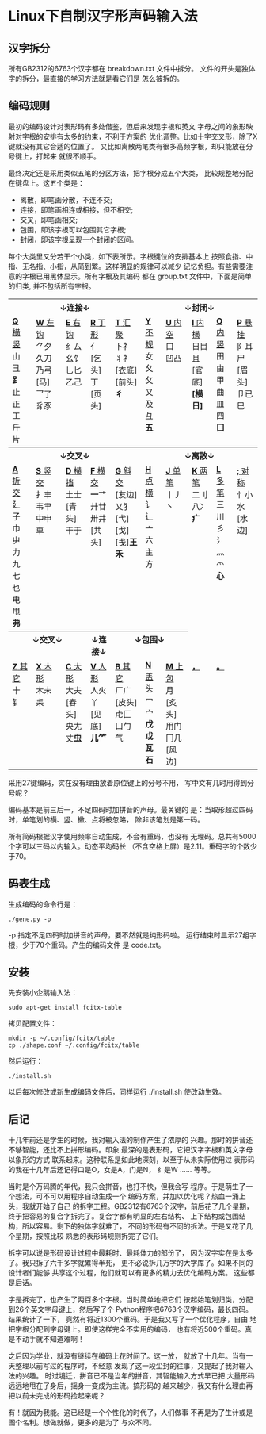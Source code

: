 # Linux下自制汉字形声码输入法

## 汉字拆分

所有GB2312的6763个汉字都在 breakdown.txt 文件中拆分。
文件的开头是独体字的拆分，最直接的学习方法就是看它们是
怎么被拆的。

## 编码规则

最初的编码设计对表形码有多处借鉴，但后来发现字根和英文
字母之间的象形映射对字根的安排有太多的约束，不利于方案的
优化调整。比如十字交叉形，除了X键就没有其它合适的位置了。
又比如离散两笔类有很多高频字根，却只能放在分号键上，打起来
就很不顺手。

最终决定还是采用类似五笔的分区方法，把字根分成五个大类，
比较规整地分配在键盘上。这五个类是：
 * 离散，即笔画分散，不连不交;
 * 连接，即笔画相连或相接，但不相交;
 * 交叉，即笔画相交;
 * 包围，即该字根可以包围其它字根;
 * 封闭，即该字根呈现一个封闭的区间。

每个大类里又分若干个小类，如下表所示。字根键位的安排基本上
按照食指、中指、无名指、小指，从简到繁。这样明显的规律可以减少
记忆负担。有些需要注意的字根已用黑体显示。所有字根及其编码
都在 group.txt 文件中，下面是简单的归类, 并不包括所有字根。

<table>
    <tr valign='top'>
        <th colspan='5'>↓连接↓</th>
        <th colspan='5'>↓封闭↓</th>
    </tr>
    <tr valign='top'>
        <td><ins><b>Q</b> 横竖</ins><br>山彐<b>⻊</b>止正工斤片</td>
        <td><ins><b>W</b> 左钩</ins><br>⺈夕久刀乃弓[马]乛了豸豕</td>
        <td><ins><b>E</b> 右钩</ins><br>纟厶幺饣乚匕乙己</td>
        <td><ins><b>R</b> 丁形</ins><br>亻[乞头]丁[页头]</td>
        <td><ins><b>T</b> 汇聚</ins><br>卜礻丬衤[衣底][前头]<b>彳</b></td>
        <td><ins><b>Y</b> 不规</ins><br>女夂攵又及彑<b>五</b></td>
        <td><ins><b>U</b> 内空</ins><br>口<br>凹凸</td>
        <td><ins><b>I</b> 内横</ins><br>日目且[官底]<b>[横日]</b></td>
        <td><ins><b>O</b> 内竖</ins><br>田由甲曲皿四<b>囗</b></td>
        <td><ins><b>P</b> 悬挂</ins><br>阝耳尸[眉头]卩已巳</td>
    </tr>
    <tr valign='top'>
        <th colspan='5'>↓交叉↓</th>
        <th colspan='5'>↓离散↓</th>
    </tr>
    <tr valign='top'>
        <td><ins><b>A</b> 折交</ins><br>廴子巾屮力九七乜电甩<b>弗</b></td>
        <td><ins><b>S</b> 竖交</ins><br>扌丰韦肀中申車</td>
        <td><ins><b>D</b> 横挡</ins><br>土士[青头]干于</td>
        <td><ins><b>F</b> 横交</ins><br><b>一</b>艹廾廿卅井[共头]</td>
        <td><ins><b>G</b> 斜交</ins><br>[友边]乂犭[弋][戈][戋]<b>王禾</b></td>
        <td><ins><b>H</b> 点横</ins><br>讠辶亠六主方</td>
        <td><ins><b>J</b> 单笔</ins><br>丨丿丶</td>
        <td><ins><b>K</b> 两笔</ins><br>二刂八冫<b>疒</b></td>
        <td><ins><b>L</b> 多笔</ins><br>三川彡氵灬爫<b>心</b></td>
        <td><ins><b>;</b> 对称</ins><br>忄小水[水边]</td>
    </tr>
    <tr valign='top'>
        <th colspan='3'>↓交叉↓</th>
        <th colspan='1'>↓连接↓</th>
        <th colspan='3'>↓包围↓</th>
    </tr>
    <tr valign='top'>
        <td><ins><b>Z</b> 其它</ins><br>十钅</td>
        <td><ins><b>X</b> 木形</ins><br>木未耒</td>
        <td><ins><b>C</b> 大形</ins><br>大夫[春头]央尢丈<b>虫</b></td>
        <td><ins><b>V</b> 人形</ins><br>人火丫<br>[见底]<b>儿⺮</b></td>
        <td><ins><b>B</b> 其它</ins><br>厂广[皮头]虍匚凵勹气</td>
        <td><ins><b>N</b> 盖头</ins><br>冖宀<b>戊戉瓦石</b></td>
        <td><ins><b>M</b> 上包</ins><br>月[炙头]用门冂几[风边]</td>
        <td><ins><b>，</b></ins></td>
        <td><ins><b>。</b></ins></td>
</table>

采用27键编码，实在没有理由放着原位键上的分号不用，
写中文有几时用得到分号呢？

编码基本是前三后一，不足四码时加拼音的声母。最关键的
是：当取形超过四码时，单笔划的横、竖、撇、点将被忽略，
除非该笔划是第一码。

所有简码根据汉字使用频率自动生成，不会有重码，也没有
无理码。总共有5000个字可以三码以内输入。动态平均码长
（不含空格上屏）是2.11。重码字的个数少于70。

## 码表生成

生成编码的命令行是：

    ./gene.py -p

-p 指定不足四码时加拼音的声母，要不然就是纯形码啦。
运行结束时显示27组字根，少于70个重码。产生的编码文件
是 code.txt。

## 安装

先安装小企鹅输入法：

    sudo apt-get install fcitx-table

拷贝配置文件：

    mkdir -p ~/.config/fcitx/table
    cp ./shape.conf ~/.config/fcitx/table

然后运行：

    ./install.sh

以后每次修改或新生成编码文件后，同样运行 ./install.sh
使改动生效。

## 后记

十几年前还是学生的时候，我对输入法的制作产生了浓厚的
兴趣。那时的拼音还不够智能，还比不上拼形编码。印象
最深的是表形码，它把汉字字根和英文字母以象形的方式
联系起来。这种联系是如此地深刻，以至于从未实际使用过
表形码的我在十几年后还记得口是O，女是A，门是N，
纟是W …… 等等。

当时是个万码腾的年代，我只会拼音，也打不快，但我会写
程序。于是萌生了一个想法，可不可以用程序自动生成一个
编码方案，并加以优化呢？热血一涌上头，我就开始了自己
的拆字工程。GB2312有6763个汉字，前后花了几个星期，
终于把容易的复合字拆完了。复合字都有明显的左右结构、
上下结构或包围结构，所以容易。剩下的独体字就难了，
不同的形码有不同的拆法。于是又花了几个星期，按照比较
熟悉的表形码规则拆完了它们。

拆字可以说是形码设计过程中最耗时、最耗体力的部份了，
因为汉字实在是太多了。我只拆了六千多字就累得半死，
更不必说拆几万字的大字库了。如果不同的设计者们能够
共享这个过程，他们就可以有更多的精力去优化编码方案。
这些都是后话。

字是拆完了，也产生了两百多个字根。当时简单地把它们
按起始笔划归类，分配到26个英文字母键上，然后写了个
Python程序把6763个汉字编码，最长四码。结果统计了一下，
竟然有将近1300个重码。于是我又写了一个优化程序，自由
地把字根分配到字母键上。即使这样完全不实用的编码，
也有将近500个重码。真是不动手就不知道难啊！

之后因为学业，就没有继续在编码上花时间了。这一放，
就放了十几年。当有一天整理以前写过的程序时，不经意
发现了这一段尘封的往事，又提起了我对输入法的兴趣。
时过境迁，拼音已不是当年的拼音，其智能输入方式早已把
大量形码远远地甩在了身后，摇身一变成为主流。搞形码的
越来越少，我又有什么理由再把以前未完成的形码捡起来呢？

有！就因为我能。这已经是一个个性化的时代了，人们做事
不再是为了生计或是图个名利。想做就做，更多的是为了
与众不同。
